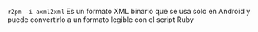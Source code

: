


`r2pm -i axml2xml` 
Es un formato XML binario que se usa solo en Android y puede convertirlo a un formato legible con el script Ruby
